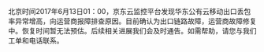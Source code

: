 北京时间2017年6月13日01：00，京东云监控平台发现华东公有云移动出口丢包率异常增高，向运营商报障排查原因。目前确认为出口链路故障，运营商故障修复中。恢复时间暂无法预估。后续相关进展我们会及时通告。如需帮助，请您与我们工单和电话联系。